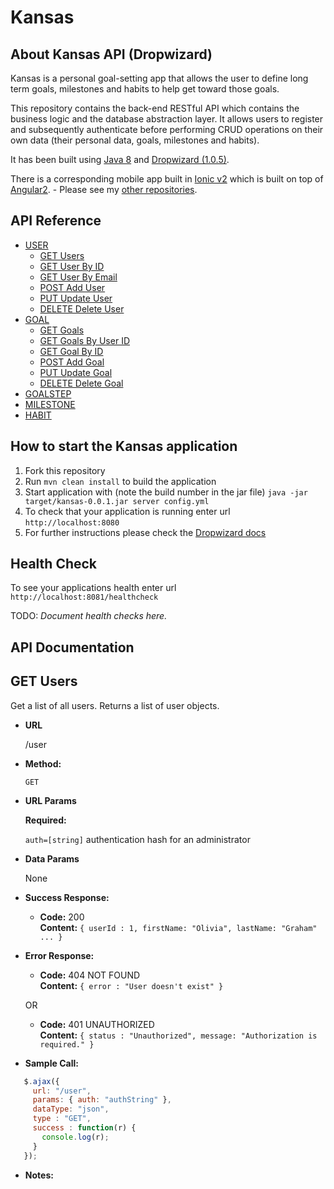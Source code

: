 # Kansas

About Kansas API (Dropwizard)
--
Kansas is a personal goal-setting app that allows the user to define long term goals, milestones and habits to help get toward those goals.

This repository contains the back-end RESTful API which contains the business logic and the database abstraction layer. It allows users to register and subsequently authenticate before performing CRUD operations on their own data (their personal data, goals, milestones and habits).

It has been built using [Java 8](http://www.oracle.com/technetwork/java/javase/overview/java8-2100321.html) and [Dropwizard (1.0.5)](http://www.dropwizard.io/1.0.5/docs/).

There is a corresponding mobile app built in [Ionic v2](http://ionicframework.com) which is built on top of [Angular2](http://www.angular2.com). - Please see my [other repositories](https://github.com/livgrhm).

API Reference
--
- [USER](#user)
  - [GET Users](#)
  - [GET User By ID](#)
  - [GET User By Email](#)
  - [POST Add User](#)
  - [PUT Update User](#)
  - [DELETE Delete User](#)
- [GOAL](#)
  - [GET Goals](#)
  - [GET Goals By User ID](#)
  - [GET Goal By ID](#)
  - [POST Add Goal](#)
  - [PUT Update Goal](#)
  - [DELETE Delete Goal](#)
- [GOALSTEP](#)
- [MILESTONE](#)
- [HABIT](#)

How to start the Kansas application
--

1. Fork this repository
2. Run `mvn clean install` to build the application
3. Start application with (note the build number in the jar file) `java -jar target/kansas-0.0.1.jar server config.yml` 
4. To check that your application is running enter url `http://localhost:8080`
5. For further instructions please check the [Dropwizard docs](http://www.dropwizard.io/1.0.5/docs/)

Health Check
--

To see your applications health enter url `http://localhost:8081/healthcheck`

TODO: *Document health checks here.*

API Documentation
--

<a name="user"></a>
**GET Users**
----
  
  Get a list of all users. Returns a list of user objects.

* **URL**

  /user

* **Method:**

  `GET`
  
*  **URL Params**

   **Required:**
 
   `auth=[string]`  authentication hash for an administrator

* **Data Params**

  None

* **Success Response:**

  * **Code:** 200 <br />
    **Content:** `{ userId : 1, firstName: "Olivia", lastName: "Graham" ... }`
 
* **Error Response:**

  * **Code:** 404 NOT FOUND <br />
    **Content:** `{ error : "User doesn't exist" }`

  OR

  * **Code:** 401 UNAUTHORIZED <br />
    **Content:** `{ status : "Unauthorized", message: "Authorization is required." }`

* **Sample Call:**

 ```javascript
    $.ajax({
      url: "/user",
      params: { auth: "authString" },
      dataType: "json",
      type : "GET",
      success : function(r) {
        console.log(r);
      }
    });
  ```

* **Notes:**

